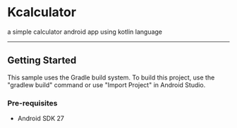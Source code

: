 # Kcalculator
a simple calculator android app using kotlin language

------------

## Getting Started
This sample uses the Gradle build system. To build this project, use the "gradlew build" command or use "Import Project" in Android Studio.

### Pre-requisites
* Android SDK 27




